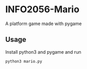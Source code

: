 # INFO2056-Mario
A platform game made with pygame
## Usage
Install python3 and pygame and run
```bash
python3 mario.py
```
